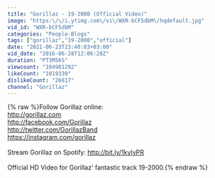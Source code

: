 ```yaml
---
title: "Gorillaz - 19-2000 (Official Video)"
image: "https:\/\/i.ytimg.com\/vi\/WXR-bCF5dbM\/hqdefault.jpg"
vid_id: "WXR-bCF5dbM"
categories: "People-Blogs"
tags: ["gorillaz","19-2000","official"]
date: "2021-06-23T23:40:03+03:00"
vid_date: "2016-06-28T12:06:28Z"
duration: "PT3M56S"
viewcount: "104981292"
likeCount: "1019339"
dislikeCount: "26817"
channel: "Gorillaz"
---
```

{% raw %}Follow Gorillaz online:<br /><a rel="nofollow" target="blank" href="http://gorillaz.com">http://gorillaz.com</a> <br /><a rel="nofollow" target="blank" href="http://facebook.com/Gorillaz">http://facebook.com/Gorillaz</a><br /><a rel="nofollow" target="blank" href="http://twitter.com/GorillazBand">http://twitter.com/GorillazBand</a><br /><a rel="nofollow" target="blank" href="https://instagram.com/gorillaz">https://instagram.com/gorillaz</a><br /><br />Stream Gorillaz on Spotify: <a rel="nofollow" target="blank" href="http://bit.ly/1kvIyPR">http://bit.ly/1kvIyPR</a><br /><br />Official HD Video for Gorillaz' fantastic track 19-2000.{% endraw %}
